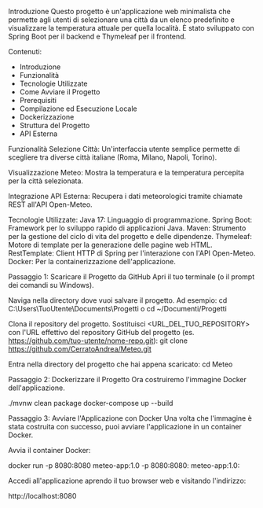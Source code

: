 Introduzione
Questo progetto è un'applicazione web minimalista che permette agli utenti di selezionare una città da un elenco predefinito e visualizzare la temperatura attuale per quella località. È stato sviluppato con Spring Boot per il backend e Thymeleaf per il frontend.

Contenuti:
- Introduzione
- Funzionalità
- Tecnologie Utilizzate
- Come Avviare il Progetto
- Prerequisiti
- Compilazione ed Esecuzione Locale
- Dockerizzazione
- Struttura del Progetto
- API Esterna

Funzionalità
Selezione Città: Un'interfaccia utente semplice permette di scegliere tra diverse città italiane (Roma, Milano, Napoli, Torino).

Visualizzazione Meteo: Mostra la temperatura e la temperatura percepita per la città selezionata.

Integrazione API Esterna: Recupera i dati meteorologici tramite chiamate REST all'API Open-Meteo.

Tecnologie Utilizzate:
Java 17: Linguaggio di programmazione.
Spring Boot: Framework per lo sviluppo rapido di applicazioni Java.
Maven: Strumento per la gestione del ciclo di vita del progetto e delle dipendenze.
Thymeleaf: Motore di template per la generazione delle pagine web HTML.
RestTemplate: Client HTTP di Spring per l'interazione con l'API Open-Meteo.
Docker: Per la containerizzazione dell'applicazione.

Passaggio 1: Scaricare il Progetto da GitHub
Apri il tuo terminale (o il prompt dei comandi su Windows).

Naviga nella directory dove vuoi salvare il progetto. Ad esempio:
cd C:\Users\TuoUtente\Documents\Progetti
o
cd ~/Documenti/Progetti

Clona il repository del progetto. Sostituisci <URL_DEL_TUO_REPOSITORY> con l'URL effettivo del repository GitHub del progetto (es. https://github.com/tuo-utente/nome-repo.git):
git clone https://github.com/CerratoAndrea/Meteo.git

Entra nella directory del progetto che hai appena scaricato:
cd Meteo  

Passaggio 2: Dockerizzare il Progetto
Ora costruiremo l'immagine Docker dell'applicazione. 

./mvnw clean package
docker-compose up --build

Passaggio 3: Avviare l'Applicazione con Docker
Una volta che l'immagine è stata costruita con successo, puoi avviare l'applicazione in un container Docker.

Avvia il container Docker:

docker run -p 8080:8080 meteo-app:1.0
-p 8080:8080: meteo-app:1.0:

Accedi all'applicazione aprendo il tuo browser web e visitando l'indirizzo:

http://localhost:8080
